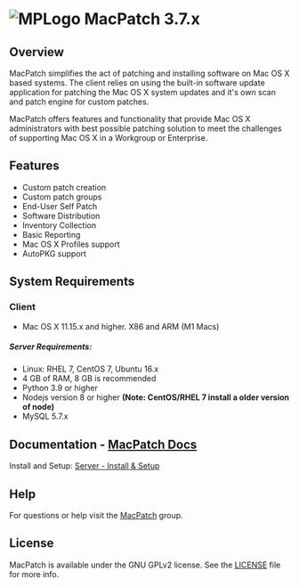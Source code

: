 # ![MPLogo](./images/MPLogo_3_64x64.png) MacPatch 3.7.x

## Overview
MacPatch simplifies the act of patching and installing software on Mac OS X based systems. The client relies on using the built-in software update application for patching the Mac OS X system updates and it's own scan and patch engine for custom patches. 

MacPatch offers features and functionality that provide Mac OS X administrators with best possible patching solution to meet the challenges of supporting Mac OS X in a Workgroup or Enterprise.

## Features

* Custom patch creation
* Custom patch groups
* End-User Self Patch
* Software Distribution
* Inventory Collection
* Basic Reporting
* Mac OS X Profiles support
* AutoPKG support

## System Requirements

### Client 
* Mac OS X 11.15.x and higher. X86 and ARM (M1 Macs)

##### Server Requirements: 
* Linux: RHEL 7, CentOS 7, Ubuntu 16.x
* 4 GB of RAM, 8 GB is recommended
* Python 3.9 or higher
* Nodejs version 8 or higher **(Note: CentOS/RHEL 7 install a older version of node)**
* MySQL 5.7.x 

## Documentation - [MacPatch Docs](https://macpatch-docs.llnl.gov)

Install and Setup: [Server - Install & Setup](https://macpatch-docs.llnl.gov/server_install.html)

## Help
For questions or help visit the [MacPatch](https://groups.google.com/d/forum/macpatch) group.

## License

MacPatch is available under the GNU GPLv2 license. See the [LICENSE](LICENSE "License") file for more info.
